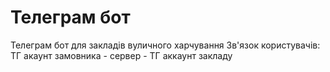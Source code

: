 # Телеграм бот
Телеграм бот для закладів вуличного харчування
Зв'язок користувачів:
  ТГ акаунт замовника - сервер - ТГ аккаунт закладу
